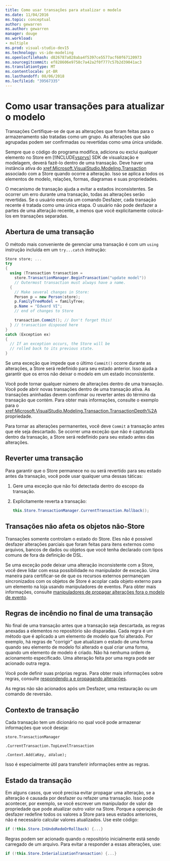 ```yaml
---
title: Como usar transações para atualizar o modelo
ms.date: 11/04/2016
ms.topic: conceptual
author: gewarren
ms.author: gewarren
manager: douge
ms.workload:
- multiple
ms.prod: visual-studio-dev15
ms.technology: vs-ide-modeling
ms.openlocfilehash: d826787a028aba4f5397ce5577acf60f67120973
ms.sourcegitcommit: ef828606e9758c7a42a2f0f777c57b2d39041ac3
ms.translationtype: MT
ms.contentlocale: pt-BR
ms.lasthandoff: 08/06/2018
ms.locfileid: "39567335"
---
```

# <a name="how-to-use-transactions-to-update-the-model"></a>Como usar transações para atualizar o modelo
Transações Certifique-se de que as alterações que foram feitas para o armazenamento são tratadas como um grupo. As alterações que são agrupadas podem ser confirmadas ou revertidas como uma única unidade.

 Sempre que o código do programa modifica, adiciona ou exclui qualquer elemento no Store em [!INCLUDE[vsprvs](../code-quality/includes/vsprvs_md.md)] SDK de visualização e modelagem, deverá fazê-lo dentro de uma transação. Deve haver uma instância ativa do <xref:Microsoft.VisualStudio.Modeling.Transaction> associado com a Store quando ocorre a alteração. Isso se aplica a todos os elementos de modelo, relações, formas, diagramas e suas propriedades.

 O mecanismo de transação ajuda a evitar a estados inconsistentes. Se ocorrer um erro durante uma transação, todas as alterações serão revertidas. Se o usuário executa um comando Desfazer, cada transação recente é tratada como uma única etapa. O usuário não pode desfazer a partes de uma alteração recente, a menos que você explicitamente colocá-los em transações separadas.

## <a name="opening-a-transaction"></a>Abertura de uma transação
 O método mais conveniente de gerenciar uma transação é com um `using` instrução incluída em um `try...catch` instrução:

```csharp
Store store; ...
try
{
  using (Transaction transaction =
    store.TransactionManager.BeginTransaction("update model"))
    // Outermost transaction must always have a name.
  {
    // Make several changes in Store:
    Person p = new Person(store);
    p.FamilyTreeModel = familyTree;
    p.Name = "Edward VI";
    // end of changes to Store

    transaction.Commit(); // Don't forget this!
  } // transaction disposed here
}
catch (Exception ex)
{
  // If an exception occurs, the Store will be
  // rolled back to its previous state.
}
```

 Se uma exceção que impede que o último `Commit()` ocorre durante as alterações, a Store será redefinido para seu estado anterior. Isso ajuda a garantir que os erros não deixar o modelo em um estado inconsistente.

 Você pode tornar qualquer número de alterações dentro de uma transação. Você pode abrir novas transações dentro de uma transação ativa. As transações aninhadas devem confirmar ou reverter antes do término da transação que contém. Para obter mais informações, consulte o exemplo para o <xref:Microsoft.VisualStudio.Modeling.Transaction.TransactionDepth%2A> propriedade.

 Para tornar as alterações permanentes, você deve `Commit` a transação antes que ele seja descartado. Se ocorrer uma exceção que não é capturada dentro da transação, a Store será redefinido para seu estado antes das alterações.

## <a name="rolling-back-a-transaction"></a>Reverter uma transação
 Para garantir que o Store permanece no ou será revertido para seu estado antes da transação, você pode usar qualquer uma dessas táticas:

1.  Gere uma exceção que não foi detectada dentro do escopo da transação.

2.  Explicitamente reverta a transação:

    ```csharp
    this.Store.TransactionManager.CurrentTransaction.Rollback();
    ```

## <a name="transactions-do-not-affect-non-store-objects"></a>Transações não afeta os objetos não-Store
 Transações somente controlam o estado do Store. Eles não é possível desfazer alterações parciais que foram feitas para itens externos como arquivos, bancos de dados ou objetos que você tenha declarado com tipos comuns de fora da definição de DSL.

 Se uma exceção pode deixar uma alteração inconsistente com a Store, você deve lidar com essa possibilidade no manipulador de exceção. Uma maneira para certificar-se de que os recursos externos permaneçam sincronizados com os objetos de Store é acoplar cada objeto externo para um elemento na loja usando manipuladores de eventos. Para obter mais informações, consulte [manipuladores de propagar alterações fora o modelo de evento](../modeling/event-handlers-propagate-changes-outside-the-model.md).

## <a name="rules-fire-at-the-end-of-a-transaction"></a>Regras de incêndio no final de uma transação
 No final de uma transação antes que a transação seja descartada, as regras anexadas a elementos no repositório são disparadas. Cada regra é um método que é aplicado a um elemento de modelo que foi alterado. Por exemplo, há regras de "corrigir" que atualizam o estado de uma forma quando seu elemento de modelo foi alterado e qual criar uma forma, quando um elemento de modelo é criado. Não há nenhuma ordem de acionamento especificado. Uma alteração feita por uma regra pode ser acionado outra regra.

 Você pode definir suas próprias regras. Para obter mais informações sobre regras, consulte [respondendo a e propagando alterações](../modeling/responding-to-and-propagating-changes.md).

 As regras não são acionados após um Desfazer, uma restauração ou um comando de reversão.

## <a name="transaction-context"></a>Contexto de transação
 Cada transação tem um dicionário no qual você pode armazenar informações que você deseja:

 `store.TransactionManager`

 `.CurrentTransaction.TopLevelTransaction`

 `.Context.Add(aKey, aValue);`

 Isso é especialmente útil para transferir informações entre as regras.

## <a name="transaction-state"></a>Estado da transação
 Em alguns casos, que você precisa evitar propagar uma alteração, se a alteração é causada por desfazer ou refazer uma transação. Isso pode acontecer, por exemplo, se você escrever um manipulador de valor de propriedade que pode atualizar outro valor na Store. Porque a operação de desfazer redefine todos os valores a Store para seus estados anteriores, não é necessário calcular valores atualizados. Use este código:

```csharp
if (!this.Store.InUndoRedoOrRollback) {...}
```

 Regras podem ser acionado quando o repositório inicialmente está sendo carregado de um arquivo. Para evitar a responder a essas alterações, use:

```csharp
if (!this.Store.InSerializationTransaction) {...}

```